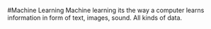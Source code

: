 #Machine Learning
Machine learning its the way a computer learns information in form of text,
images, sound. All kinds of data.
